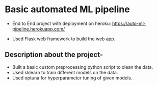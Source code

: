 # Basic automated ML pipeline

- End to End project with deployment on heroku: https://auto-ml-pipeline.herokuapp.com/

- Used Flask web framework to build the web app.
## Description about the project-
- Built a basic custom preprocessing python script to clean the data.
- Used sklearn to train different models on the data.
- Used optuna for hyperparameter tuning of given models.
